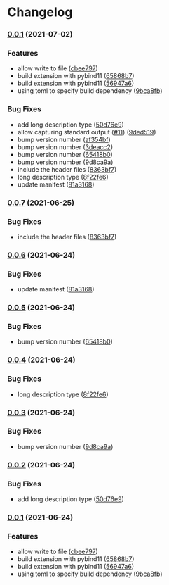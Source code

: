 # Changelog

### [0.0.1](https://www.github.com/lsmo-epfl/EQeq/compare/v0.0.9...v0.0.1) (2021-07-02)


### Features

* allow write to file ([cbee797](https://www.github.com/lsmo-epfl/EQeq/commit/cbee79768771e65af127bf0e1a6334a6a1783864))
* build extension with pybind11 ([65868b7](https://www.github.com/lsmo-epfl/EQeq/commit/65868b74188912b5b64bf1cdf08ea6f525c8a0fc))
* build extension with pybind11 ([56947a6](https://www.github.com/lsmo-epfl/EQeq/commit/56947a61978b3a87e2e4c133b15c6ac57ce233ad))
* using toml to specify build dependency ([9bca8fb](https://www.github.com/lsmo-epfl/EQeq/commit/9bca8fb350f070db8f8e9919e46a9b5f61eed716))


### Bug Fixes

* add long description type ([50d76e9](https://www.github.com/lsmo-epfl/EQeq/commit/50d76e9d78c05506221114ab54664add937fcfe2))
* allow capturing standard output ([#11](https://www.github.com/lsmo-epfl/EQeq/issues/11)) ([9ded519](https://www.github.com/lsmo-epfl/EQeq/commit/9ded519d614a4cec6b10dd8716c7eb078f560552))
* bump version number ([af354bf](https://www.github.com/lsmo-epfl/EQeq/commit/af354bf5e3605ef20f94fc865a1273e140aeb9f8))
* bump version number ([3deacc2](https://www.github.com/lsmo-epfl/EQeq/commit/3deacc2f4d3fbdd4a6be675615931891218dd6d8))
* bump version number ([65418b0](https://www.github.com/lsmo-epfl/EQeq/commit/65418b063deca7fbb96758233c06378a1ad8eed7))
* bump version number ([9d8ca9a](https://www.github.com/lsmo-epfl/EQeq/commit/9d8ca9ae0ba29614a0562bcacfaca0672844a46d))
* include the header files ([8363bf7](https://www.github.com/lsmo-epfl/EQeq/commit/8363bf727baa5dc3259f88b59be9ac9acdb00139))
* long description type ([8f22fe6](https://www.github.com/lsmo-epfl/EQeq/commit/8f22fe6183ae6b7368b6cefa16cf894182773688))
* update manifest ([81a3168](https://www.github.com/lsmo-epfl/EQeq/commit/81a3168b36cc0e80ffc0e61c85abb8c4519e9d0e))

### [0.0.7](https://www.github.com/lsmo-epfl/EQeq/compare/v0.0.6...v0.0.7) (2021-06-25)


### Bug Fixes

* include the header files ([8363bf7](https://www.github.com/lsmo-epfl/EQeq/commit/8363bf727baa5dc3259f88b59be9ac9acdb00139))

### [0.0.6](https://www.github.com/lsmo-epfl/EQeq/compare/v0.0.5...v0.0.6) (2021-06-24)


### Bug Fixes

* update manifest ([81a3168](https://www.github.com/lsmo-epfl/EQeq/commit/81a3168b36cc0e80ffc0e61c85abb8c4519e9d0e))

### [0.0.5](https://www.github.com/lsmo-epfl/EQeq/compare/v0.0.4...v0.0.5) (2021-06-24)


### Bug Fixes

* bump version number ([65418b0](https://www.github.com/lsmo-epfl/EQeq/commit/65418b063deca7fbb96758233c06378a1ad8eed7))

### [0.0.4](https://www.github.com/lsmo-epfl/EQeq/compare/v0.0.3...v0.0.4) (2021-06-24)


### Bug Fixes

* long description type ([8f22fe6](https://www.github.com/lsmo-epfl/EQeq/commit/8f22fe6183ae6b7368b6cefa16cf894182773688))

### [0.0.3](https://www.github.com/lsmo-epfl/EQeq/compare/v0.0.2...v0.0.3) (2021-06-24)


### Bug Fixes

* bump version number ([9d8ca9a](https://www.github.com/lsmo-epfl/EQeq/commit/9d8ca9ae0ba29614a0562bcacfaca0672844a46d))

### [0.0.2](https://www.github.com/lsmo-epfl/EQeq/compare/v0.0.1...v0.0.2) (2021-06-24)


### Bug Fixes

* add long description type ([50d76e9](https://www.github.com/lsmo-epfl/EQeq/commit/50d76e9d78c05506221114ab54664add937fcfe2))

### [0.0.1](https://www.github.com/lsmo-epfl/EQeq/compare/v1.1.0...v0.0.1) (2021-06-24)


### Features

* allow write to file ([cbee797](https://www.github.com/lsmo-epfl/EQeq/commit/cbee79768771e65af127bf0e1a6334a6a1783864))
* build extension with pybind11 ([65868b7](https://www.github.com/lsmo-epfl/EQeq/commit/65868b74188912b5b64bf1cdf08ea6f525c8a0fc))
* build extension with pybind11 ([56947a6](https://www.github.com/lsmo-epfl/EQeq/commit/56947a61978b3a87e2e4c133b15c6ac57ce233ad))
* using toml to specify build dependency ([9bca8fb](https://www.github.com/lsmo-epfl/EQeq/commit/9bca8fb350f070db8f8e9919e46a9b5f61eed716))
